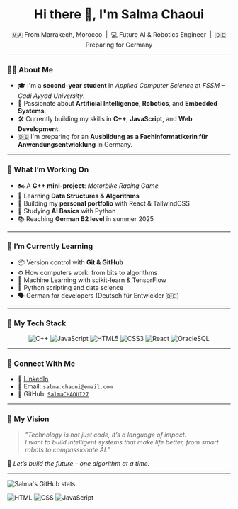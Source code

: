 <h1 align="center">Hi there 👋, I'm Salma Chaoui</h1>
<p align="center">
  🇲🇦 From Marrakech, Morocco &nbsp;|&nbsp; 💻 Future AI & Robotics Engineer &nbsp;|&nbsp; 🇩🇪 Preparing for Germany
</p>

---

### 👩‍🎓 About Me

- 🎓 I'm a **second-year student** in *Applied Computer Science* at *FSSM – Cadi Ayyad University*.
- 🤖 Passionate about **Artificial Intelligence**, **Robotics**, and **Embedded Systems**.
- 🛠 Currently building my skills in **C++**, **JavaScript**, and **Web Development**.
- 🇩🇪 I'm preparing for an **Ausbildung as a Fachinformatikerin für Anwendungsentwicklung** in Germany.

---

### 🚀 What I’m Working On

- 🏍️ A **C++ mini-project**: *Motorbike Racing Game*
- 🧪 Learning **Data Structures & Algorithms**
- 🎨 Building my **personal portfolio** with React & TailwindCSS
- 🧠 Studying **AI Basics** with Python
- 📚 Reaching **German B2 level** in summer 2025

---

### 🧠 I’m Currently Learning

- 📦 Version control with **Git & GitHub**
- ⚙️ How computers work: from bits to algorithms
- 🧠 Machine Learning with scikit-learn & TensorFlow
- 🐍 Python scripting and data science
- 🗣️ German for developers (Deutsch für Entwickler 🇩🇪)

---

### 🌟 My Tech Stack

<div align="center">

![C++](https://img.shields.io/badge/C++-00599C?style=for-the-badge&logo=cplusplus&logoColor=white)
![JavaScript](https://img.shields.io/badge/JavaScript-F7DF1E?style=for-the-badge&logo=javascript&logoColor=black)
![HTML5](https://img.shields.io/badge/HTML5-E34F26?style=for-the-badge&logo=html5&logoColor=white)
![CSS3](https://img.shields.io/badge/CSS3-1572B6?style=for-the-badge&logo=css3&logoColor=white)
![React](https://img.shields.io/badge/React-20232A?style=for-the-badge&logo=react&logoColor=61DAFB)
![OracleSQL](https://img.shields.io/badge/Oracle_SQL-F80000?style=for-the-badge&logo=oracle&logoColor=white)

</div>

---

### 💬 Connect With Me

- 💼 [LinkedIn](https://www.linkedin.com/in/salma-chaoui-575b48302/)
- 💌 Email: `salma.chaoui@email.com`
- 💾 GitHub: [`SalmaCHAOUI27`](https://github.com/SalmaCHAOUI27)

---

### 🧭 My Vision

> _"Technology is not just code, it’s a language of impact._  
> _I want to build intelligent systems that make life better, from smart robots to compassionate AI."_  

🌠 _Let’s build the future – one algorithm at a time._

---







![Salma's GitHub stats](https://github-readme-stats.vercel.app/api?username=KoderSCpixel&show_icons=true&theme=tokyonight)

![HTML](https://img.shields.io/badge/HTML5-E34F26?logo=html5&logoColor=white)
![CSS](https://img.shields.io/badge/CSS3-1572B6?logo=css3&logoColor=white)
![JavaScript](https://img.shields.io/badge/JavaScript-F7DF1E?logo=javascript&logoColor=black)
